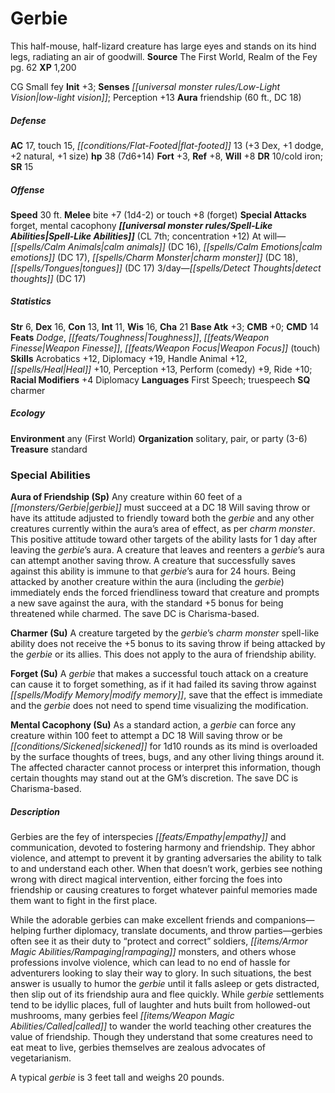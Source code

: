 ﻿---
cssclass: [monsters]
title1: Gerbie
desc_short: This half-mouse, half-lizard creature has large eyes and stands on its
  hind legs, radiating an air of goodwill.
title2: Gerbie
CR: 4
sources:
- name: The First World, Realm of the Fey
  page: 62
  link: http://paizo.com/products/btpy9op9?Pathfinder-Campaign-Setting-The-First-World-Realm-of-the-Fey
XP: 1200
alignment: CG
size: Small
type: fey
initiative:
  bonus: 3
senses:
  low-light vision: true
auras:
- name: friendship
  radius: 60
  DC: 18
AC:
  AC: 17
  touch: 15
  flat_footed: 13
  components:
    dex: 3
    dodge: 1
    natural: 2
    size: 1
HP:
  HP: 38
  long: 7d6+14
saves:
  fort: 3
  ref: 8
  will: 8
DR:
- amount: 10
  weakness: cold iron
SR: 15
speeds:
  base: 30
attacks:
  melee:
  - - text: bite +7 (1d4-2)
      entries:
      - - damage: 1d4-2
      attack: bite
      bonus:
      - 7
  - - text: touch +8 (forget)
      entries:
      - - effect: forget
      attack: touch
      bonus:
      - 8
  special:
  - forget
  - mental cacophony
spell_like_abilities:
  entries:
  - name: calm animals
    source: default
    freq: At will
    DC: 16
  - name: calm emotions
    source: default
    freq: At will
    DC: 17
  - name: charm monster
    source: default
    freq: At will
    DC: 18
  - name: tongues
    source: default
    freq: At will
    DC: 17
  - name: detect thoughts
    source: default
    freq: 3/day
    DC: 17
  sources:
  - name: default
    CL: 7
    concentration: 12
ability_scores:
  STR: 6
  DEX: 16
  CON: 13
  INT: 11
  WIS: 16
  CHA: 21
BAB: 3
CMB: 0
CMD: 14
feats:
- name: Dodge
- name: Toughness
- name: Weapon Finesse
- name: Weapon Focus (touch)
skills:
  Acrobatics: 12
  Diplomacy: 19
  Handle Animal: 12
  Heal: 10
  Perception: 13
  Perform (comedy): 9
  Ride: 10
  _racial_mods:
    Diplomacy:
      _: 4
languages:
- First Speech
- truespeech
special_qualities:
- charmer
ecology:
  environment: any (First World)
  organization: solitary, pair, or party (3-6)
  treasure_type: standard
special_abilities:
  Aura of Friendship (Sp): Any creature within 60 feet of a gerbie must succeed at
    a DC 18 Will saving throw or have its attitude adjusted to friendly toward both
    the gerbie and any other creatures currently within the aura's area of effect,
    as per charm monster. This positive attitude toward other targets of the ability
    lasts for 1 day after leaving the gerbie's aura. A creature that leaves and reenters
    a gerbie's aura can attempt another saving throw. A creature that successfully
    saves against this ability is immune to that gerbie's aura for 24 hours. Being
    attacked by another creature within the aura (including the gerbie) immediately
    ends the forced friendliness toward that creature and prompts a new save against
    the aura, with the standard +5 bonus for being threatened while charmed. The save
    DC is Charisma-based.
  Charmer (Su): A creature targeted by the gerbie's charm monster spell-like ability
    does not receive the +5 bonus to its saving throw if being attacked by the gerbie
    or its allies. This does not apply to the aura of friendship ability.
  Forget (Su): A gerbie that makes a successful touch attack on a creature can cause
    it to forget something, as if it had failed its saving throw against modify memory,
    save that the effect is immediate and the gerbie does not need to spend time visualizing
    the modification.
  Mental Cacophony (Su): As a standard action, a gerbie can force any creature within
    100 feet to attempt a DC 18 Will saving throw or be sickened for 1d10 rounds as
    its mind is overloaded by the surface thoughts of trees, bugs, and any other living
    things around it. The affected character cannot process or interpret this information,
    though certain thoughts may stand out at the GM's discretion. The save DC is Charisma-based.
desc_long: |-
  Gerbies are the fey of interspecies empathy and communication, devoted to fostering harmony and friendship. They abhor violence, and attempt to prevent it by granting adversaries the ability to talk to and understand each other. When that doesn't work, gerbies see nothing wrong with direct magical intervention, either forcing the foes into friendship or causing creatures to forget whatever painful memories made them want to fight in the first place.

   While the adorable gerbies can make excellent friends and companions- helping further diplomacy, translate documents, and throw parties-gerbies often see it as their duty to “protect and correct” soldiers, rampaging monsters, and others whose professions involve violence, which can lead to no end of hassle for adventurers looking to slay their way to glory. In such situations, the best answer is usually to humor the gerbie until it falls asleep or gets distracted, then slip out of its friendship aura and flee quickly. While gerbie settlements tend to be idyllic places, full of laughter and huts built from hollowed-out mushrooms, many gerbies feel called to wander the world teaching other creatures the value of friendship. Though they understand that some creatures need to eat meat to live, gerbies themselves are zealous advocates of vegetarianism.

   A typical gerbie is 3 feet tall and weighs 20 pounds.

---

# Gerbie
This half-mouse, half-lizard creature has large eyes and stands on its hind legs, radiating an air of goodwill.
**Source** The First World, Realm of the Fey pg. 62
**XP** 1,200

CG Small fey
**Init** +3; **Senses** _[[universal monster rules/Low-Light Vision|low-light vision]]_; Perception +13
**Aura** friendship (60 ft., DC 18)

##### Defense

**AC** 17, touch 15, _[[conditions/Flat-Footed|flat-footed]]_ 13 (+3 Dex, +1 dodge, +2 natural, +1 size)
**hp** 38 (7d6+14)
**Fort** +3, **Ref** +8, **Will** +8
**DR** 10/cold iron; **SR** 15

##### Offense
**Speed** 30 ft.
**Melee** bite +7 (1d4-2) or
touch +8 (forget)
**Special Attacks** forget, mental cacophony
**_[[universal monster rules/Spell-Like Abilities|Spell-Like Abilities]]_** (CL 7th; concentration +12)
At will—_[[spells/Calm Animals|calm animals]]_ (DC 16), _[[spells/Calm Emotions|calm emotions]]_ (DC 17), _[[spells/Charm Monster|charm monster]]_ (DC 18), _[[spells/Tongues|tongues]]_ (DC 17)
 3/day—_[[spells/Detect Thoughts|detect thoughts]]_ (DC 17)

##### Statistics
**Str** 6, **Dex** 16, **Con** 13, **Int** 11, **Wis** 16, **Cha** 21
**Base Atk** +3; **CMB** +0; **CMD** 14
**Feats** _Dodge_, _[[feats/Toughness|Toughness]]_, _[[feats/Weapon Finesse|Weapon Finesse]]_, _[[feats/Weapon Focus|Weapon Focus]]_ (touch)
**Skills** Acrobatics +12, Diplomacy +19, Handle Animal +12, _[[spells/Heal|Heal]]_ +10, Perception +13, Perform (comedy) +9, Ride +10; **Racial Modifiers** +4 Diplomacy
**Languages** First Speech; truespeech
**SQ** charmer

##### Ecology

**Environment** any (First World)
**Organization** solitary, pair, or party (3-6)
**Treasure** standard

### Special Abilities

**Aura of Friendship (Sp)** Any creature within 60 feet of a _[[monsters/Gerbie|gerbie]]_ must succeed at a DC 18 Will saving throw or have its attitude adjusted to friendly toward both the _gerbie_ and any other creatures currently within the aura’s area of effect, as per _charm monster_. This positive attitude toward other targets of the ability lasts for 1 day after leaving the _gerbie_’s aura. A creature that leaves and reenters a _gerbie_’s aura can attempt another saving throw. A creature that successfully saves against this ability is immune to that _gerbie_’s aura for 24 hours. Being attacked by another creature within the aura (including the _gerbie_) immediately ends the forced friendliness toward that creature and prompts a new save against the aura, with the standard +5 bonus for being threatened while charmed. The save DC is Charisma-based.

**Charmer (Su)** A creature targeted by the _gerbie_’s _charm monster_ spell-like ability does not receive the +5 bonus to its saving throw if being attacked by the _gerbie_ or its allies. This does not apply to the aura of friendship ability.

**Forget (Su)** A _gerbie_ that makes a successful touch attack on a creature can cause it to forget something, as if it had failed its saving throw against _[[spells/Modify Memory|modify memory]]_, save that the effect is immediate and the _gerbie_ does not need to spend time visualizing the modification.

**Mental Cacophony (Su)** As a standard action, a _gerbie_ can force any creature within 100 feet to attempt a DC 18 Will saving throw or be _[[conditions/Sickened|sickened]]_ for 1d10 rounds as its mind is overloaded by the surface thoughts of trees, bugs, and any other living things around it. The affected character cannot process or interpret this information, though certain thoughts may stand out at the GM’s discretion. The save DC is Charisma-based.

##### Description

Gerbies are the fey of interspecies _[[feats/Empathy|empathy]]_ and communication, devoted to fostering harmony and friendship. They abhor violence, and attempt to prevent it by granting adversaries the ability to talk to and understand each other. When that doesn’t work, gerbies see nothing wrong with direct magical intervention, either forcing the foes into friendship or causing creatures to forget whatever painful memories made them want to fight in the first place.

While the adorable gerbies can make excellent friends and companions— helping further diplomacy, translate documents, and throw parties—gerbies often see it as their duty to “protect and correct” soldiers, _[[items/Armor Magic Abilities/Rampaging|rampaging]]_ monsters, and others whose professions involve violence, which can lead to no end of hassle for adventurers looking to slay their way to glory. In such situations, the best answer is usually to humor the _gerbie_ until it falls asleep or gets distracted, then slip out of its friendship aura and flee quickly. While _gerbie_ settlements tend to be idyllic places, full of laughter and huts built from hollowed-out mushrooms, many gerbies feel _[[items/Weapon Magic Abilities/Called|called]]_ to wander the world teaching other creatures the value of friendship. Though they understand that some creatures need to eat meat to live, gerbies themselves are zealous advocates of vegetarianism.

A typical _gerbie_ is 3 feet tall and weighs 20 pounds.